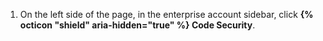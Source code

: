 1. On the left side of the page, in the enterprise account sidebar, click **{% octicon "shield" aria-hidden="true" %} Code Security**.
